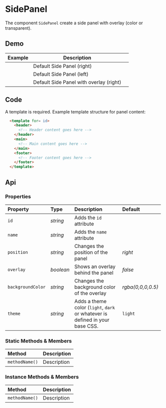 # SidePanel
The component `SidePanel` create a side panel with overlay (color or transparent).

## Demo

<table class="example">
  <thead>
    <tr>
      <th>Example</th>
      <th>Description</th>
      <th></th>
    </tr>
  </thead>
  <tbody>
    <tr>
      <td>
        <side-panel id="side-panel-example-1"></side-panel>
        <input-button id="side-panel-link-example-1" value="Click to open"></input-button>
      </td>
      <td>Default Side Panel (right)</td>
      <td>
        <icon-container src="./sprite.svg#code"></icon-container>
      </td>
    </tr>
    <tr>
      <td>
        <side-panel id="side-panel-example-2" position="left"></side-panel>
        <input-button id="side-panel-link-example-2" value="Click to open"></input-button>
      </td>
      <td>Default Side Panel (left)</td>
      <td>
        <icon-container src="./sprite.svg#code"></icon-container>
      </td>
    </tr>
    <tr>
      <td>
        <side-panel id="side-panel-example-3" overlay="true"></side-panel>
        <input-button id="side-panel-link-example-3" value="Click to open"></input-button>
      </td>
      <td>Default Side Panel with overlay (right)</td>
      <td>
        <icon-container src="./sprite.svg#code"></icon-container>
      </td>
    </tr>
  </tbody>
</table>

<template for="side-panel-example-1">
  <header></header>
  <main>
    <p>This is a panel</p>
  </main>
  <footer>
    <button>Cancel</button>
    <button>Confirm</button>
  </footer>
</template>

<template for="side-panel-example-2">
  <header></header>
  <main>
    <p>This is a panel but on the left</p>
  </main>
  <footer>
    <button>Cancel</button>
    <button>Confirm</button>
  </footer>
</template>

<template for="side-panel-example-3">
  <header></header>
  <main>
    <p>This is a panel with an overlay</p>
  </main>
  <footer>
    <button>Cancel</button>
    <button>Confirm</button>
  </footer>
</template>

<script>
  const panelLink1 = document.getElementById('side-panel-link-example-1')
  const panel1 = document.getElementById('side-panel-example-1')
  panelLink1.addEventListener('click', e => panel1.show())

  const panelLink2 = document.getElementById('side-panel-link-example-2')
  const panel2 = document.getElementById('side-panel-example-2')
  panelLink2.addEventListener('click', e => panel2.show())

  const panelLink3 = document.getElementById('side-panel-link-example-3')
  const panel3 = document.getElementById('side-panel-example-3')
  panelLink3.addEventListener('click', e => panel3.show())
</script>

## Code

A template is required. Example template structure for panel content:

```html
  <template for= id>
    <header>
      <!-- Header content goes here -->
    </header>
    <main>
      <!-- Main content goes here -->
    </main>
    <footer>
      <!-- Footer content goes here -->
    </footer>
  </template>
```

## Api

### Properties

| Property | Type | Description | Default |
| :--- | :--- | :--- | :--- |
| `id` | *string* | Adds the `id` attribute | |
| `name` | *string* | Adds the `name` attribute | |
| `position` | *string* | Changes the position of the panel | *right* |
| `overlay` | *boolean* | Shows an overlay behind the panel | *false* |
| `backgroundColor` | *string* | Changes the background color of the overlay | *rgba(0,0,0,0.5)* |
| `theme` | *string* | Adds a theme color (`light`, `dark` or whatever is defined in your base CSS. | `light` |

### Static Methods & Members

| Method | Description |
| :--- | :--- |
| `methodName()` | Description |

### Instance Methods & Members

| Method | Description |
| :--- | :--- |
| `methodName()` | Description |

